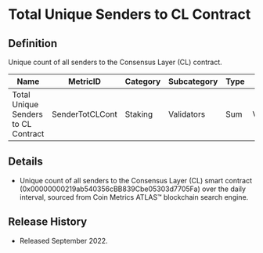 # Total Unique Senders to CL Contract

## Definition

Unique count of all senders to the Consensus Layer (CL) contract.

| Name                                | MetricID        | Category | Subcategory | Type | Unit       | Interval |
| ----------------------------------- | --------------- | -------- | ----------- | ---- | ---------- | -------- |
| Total Unique Senders to CL Contract | SenderTotCLCont | Staking  | Validators  | Sum  | Validators | 1 day    |

## Details

* Unique count of all senders to the Consensus Layer (CL) smart contract (0x00000000219ab540356cBB839Cbe05303d7705Fa) over the daily interval, sourced from Coin Metrics ATLAS™ blockchain search engine.

## Release History

* Released September 2022.
